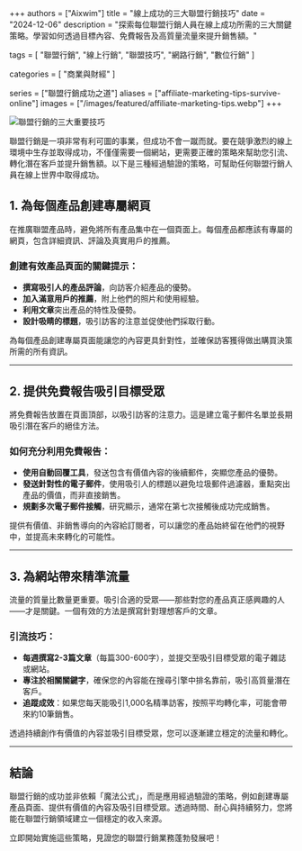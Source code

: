 +++
authors = ["Aixwim"]
title = "線上成功的三大聯盟行銷技巧"
date = "2024-12-06"
description = "探索每位聯盟行銷人員在線上成功所需的三大關鍵策略。學習如何透過目標內容、免費報告及高質量流量來提升銷售額。"

tags = [
  "聯盟行銷",
  "線上行銷",
  "聯盟技巧",
  "網路行銷",
  "數位行銷"
]

categories = [
  "商業與財經"
]

series = ["聯盟行銷成功之道"]
aliases = ["affiliate-marketing-tips-survive-online"]
images = ["/images/featured/affiliate-marketing-tips.webp"]
+++

![聯盟行銷的三大重要技巧]( /images/featured/affiliate-marketing-tips.webp)

聯盟行銷是一項非常有利可圖的事業，但成功不會一蹴而就。要在競爭激烈的線上環境中生存並取得成功，不僅僅需要一個網站，更需要正確的策略來幫助您引流、轉化潛在客戶並提升銷售額。以下是三種經過驗證的策略，可幫助任何聯盟行銷人員在線上世界中取得成功。

<!--more-->

## 1. 為每個產品創建專屬網頁

在推廣聯盟產品時，避免將所有產品集中在一個頁面上。每個產品都應該有專屬的網頁，包含詳細資訊、評論及真實用戶的推薦。

### 創建有效產品頁面的關鍵提示：
- **撰寫吸引人的產品評論**，向訪客介紹產品的優勢。
- **加入滿意用戶的推薦**，附上他們的照片和使用經驗。
- **利用文章**突出產品的特性及優勢。
- **設計吸睛的標題**，吸引訪客的注意並促使他們採取行動。

為每個產品創建專屬頁面能讓您的內容更具針對性，並確保訪客獲得做出購買決策所需的所有資訊。

---

## 2. 提供免費報告吸引目標受眾

將免費報告放置在頁面頂部，以吸引訪客的注意力。這是建立電子郵件名單並長期吸引潛在客戶的絕佳方法。

### 如何充分利用免費報告：
- **使用自動回覆工具**，發送包含有價值內容的後續郵件，突顯您產品的優勢。
- **發送針對性的電子郵件**，使用吸引人的標題以避免垃圾郵件過濾器，重點突出產品的價值，而非直接銷售。
- **規劃多次電子郵件接觸**，研究顯示，通常在第七次接觸後成功完成銷售。

提供有價值、非銷售導向的內容給訂閱者，可以讓您的產品始終留在他們的視野中，並提高未來轉化的可能性。

---

## 3. 為網站帶來精準流量

流量的質量比數量更重要。吸引合適的受眾——那些對您的產品真正感興趣的人——才是關鍵。一個有效的方法是撰寫針對理想客戶的文章。

### 引流技巧：
- **每週撰寫2-3篇文章**（每篇300-600字），並提交至吸引目標受眾的電子雜誌或網站。
- **專注於相關關鍵字**，確保您的內容能在搜尋引擎中排名靠前，吸引高質量潛在客戶。
- **追蹤成效**：如果您每天能吸引1,000名精準訪客，按照平均轉化率，可能會帶來約10筆銷售。

透過持續創作有價值的內容並吸引目標受眾，您可以逐漸建立穩定的流量和轉化。

---

## 結論

聯盟行銷的成功並非依賴「魔法公式」，而是應用經過驗證的策略，例如創建專屬產品頁面、提供有價值的內容及吸引目標受眾。透過時間、耐心與持續努力，您將能在聯盟行銷領域建立一個穩定的收入來源。

立即開始實施這些策略，見證您的聯盟行銷業務蓬勃發展吧！
